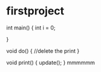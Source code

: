 # firstproject
int main()
{
    int i = 0;
    
}

void do()
{
//delete the print
}

void print()
{
   update();
}
mmmmmm
